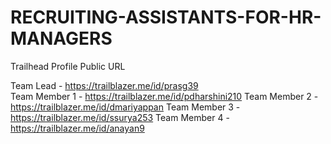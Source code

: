 # RECRUITING-ASSISTANTS-FOR-HR-MANAGERS
Trailhead Profile Public URL

Team Lead           - https://trailblazer.me/id/prasg39  
Team Member 1 - https://trailblazer.me/id/pdharshini210 
Team Member 2 - https://trailblazer.me/id/dmariyappan 
Team Member 3 - https://trailblazer.me/id/ssurya253 
Team Member 4 - https://trailblazer.me/id/anayan9 






